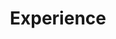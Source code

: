 ---
title: Experience
draft: false
experiences:      
  - title: Open-source Developer
    organization:
      name: LIKO-12
      url: https://github.com/LIKO-12
    dates: '2016 - 2018'
    location: (the internet)
    writeup: >
      Created and maintained [LIKO-12](https://github.com/LIKO-12/LIKO-12/) for 3 years.
      An open-source "fantasy computer", or a retro-looking programming environment suitable for learning.

      Inspired by [PICO-8](https://www.lexaloffle.com/pico-8.php), [Commodore 64](https://en.wikipedia.org/wiki/Commodore_64) and little bit of [DOS](https://en.wikipedia.org/wiki/DOS).

      - Accumlated ~890 stars over the years.

      - Supported Windows, Linux, _macOS_ and Android.
      
      - ~2,688 commits, ~42,660 lines of code.

      - [~9,952 downloads](https://tooomm.github.io/github-release-stats/?username=LIKO-12&repository=LIKO-12) on GitHub, ~11.4k on itch.io.

weight: 3
widget:
  handler: experiences

  # Options: sm, md, lg and xl. Default is md.
  width: lg

  sidebar:
    # Options: left and right. Leave blank to hide.
    position: left
    # Options: sm, md, lg and xl. Default is md.
    scale:
  
  background:
    # Options: primary, secondary, tertiary or any valid color value. Default is primary.
    color:
    image:
    # Options: auto, cover and contain. Default is auto.
    size:
    # Options: center, top, right, bottom, left.
    position:
    # Options: fixed, local, scroll.
    attachment: 
---